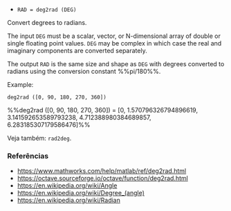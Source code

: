 * `RAD = deg2rad (DEG)`

Convert degrees to radians.

The input `DEG` must be a scalar, vector, or N-dimensional array of
double or single floating point values. `DEG` may be complex in
which case the real and imaginary components are converted
separately.

The output `RAD` is the same size and shape as `DEG` with degrees
converted to radians using the conversion constant %%pi/180%%.

Example:

`deg2rad ([0, 90, 180, 270, 360])`

%%deg2rad ([0, 90, 180, 270, 360]) = [0, 1.570796326794896619, 3.141592653589793238, 4.712388980384689857, 6.283185307179586476]%%

Veja também: `rad2deg`.

### Referências

* https://www.mathworks.com/help/matlab/ref/deg2rad.html
* https://octave.sourceforge.io/octave/function/deg2rad.html
* https://en.wikipedia.org/wiki/Angle
* https://en.wikipedia.org/wiki/Degree_(angle)
* https://en.wikipedia.org/wiki/Radian
